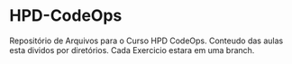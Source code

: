 # HPD-CodeOps
Repositório de Arquivos para o Curso HPD CodeOps.
Conteudo das aulas esta dividos por diretórios.
Cada Exercicio estara em uma branch.
